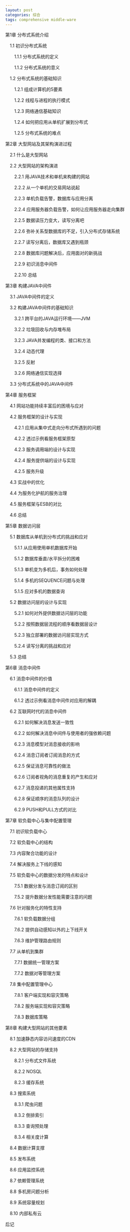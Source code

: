 ```yaml
---
layout: post
categories: 综合
tags: comprehensive middle-ware
---
```


第1章 分布式系统介绍


　1.1 初识分布式系统


　　1.1.1 分布式系统的定义


　　1.1.2 分布式系统的意义


　1.2 分布式系统的基础知识


　　1.2.1 组成计算机的5要素


　　1.2.2 线程与进程的执行模式


　　1.2.3 网络通信基础知识


　　1.2.4 如何把应用从单机扩展到分布式


　　1.2.5 分布式系统的难点


第2章 大型网站及其架构演进过程


　2.1 什么是大型网站


　2.2 大型网站的架构演进


　　2.2.1 用JAVA技术和单机来构建的网站


　　2.2.2 从一个单机的交易网站说起


　　2.2.3 单机负载告警，数据库与应用分离


　　2.2.4 应用服务器负载告警，如何让应用服务器走向集群


　　2.2.5 数据读压力变大，读写分离吧


　　2.2.6 弥补关系型数据库的不足，引入分布式存储系统


　　2.2.7 读写分离后，数据库又遇到瓶颈


　　2.2.8 数据库问题解决后，应用面对的新挑战


　　2.2.9 初识消息中间件


　　2.2.10 总结


第3章 构建JAVA中间件


　3.1 JAVA中间件的定义


　3.2 构建JAVA中间件的基础知识


　　3.2.1 跨平台的JAVA运行环境——JVM


　　3.2.2 垃圾回收与内存堆布局


　　3.2.3 JAVA并发编程的类、接口和方法


　　3.2.4 动态代理


　　3.2.5 反射


　　3.2.6 网络通信实现选择


　3.3 分布式系统中的JAVA中间件


第4章 服务框架


　4.1 网站功能持续丰富后的困境与应对


　4.2 服务框架的设计与实现


　　4.2.1 应用从集中式走向分布式所遇到的问题


　　4.2.2 透过示例看服务框架原型


　　4.2.3 服务调用端的设计与实现


　　4.2.4 服务提供端的设计与实现


　　4.2.5 服务升级


　4.3 实战中的优化


　4.4 为服务化护航的服务治理


　4.5 服务框架与ESB的对比


　4.6 总结


第5章 数据访问层


　5.1 数据库从单机到分布式的挑战和应对


　　5.1.1 从应用使用单机数据库开始


　　5.1.2 数据库垂直/水平拆分的困难


　　5.1.3 单机变为多机后，事务如何处理


　　5.1.4 多机的SEQUENCE问题与处理


　　5.1.5 应对多机的数据查询


　5.2 数据访问层的设计与实现


　　5.2.1 如何对外提供数据访问层的功能


　　5.2.2 按照数据层流程的顺序看数据层设计


　　5.2.3 独立部署的数据访问层实现方式


　　5.2.4 读写分离的挑战和应对


　5.3 总结


第6章 消息中间件


　6.1 消息中间件的价值


　　6.1.1 消息中间件的定义


　　6.1.2 透过示例看消息中间件对应用的解耦


　6.2 互联网时代的消息中间件


　　6.2.1 如何解决消息发送一致性


　　6.2.2 如何解决消息中间件与使用者的强依赖问题


　　6.2.3 消息模型对消息接收的影响


　　6.2.4 消息订阅者订阅消息的方式


　　6.2.5 保证消息可靠性的做法


　　6.2.6 订阅者视角的消息重复的产生和应对


　　6.2.7 消息投递的其他属性支持


　　6.2.8 保证顺序的消息队列的设计


　　6.2.9 PUSH和PULL方式的对比


第7章 软负载中心与集中配置管理


　7.1 初识软负载中心


　7.2 软负载中心的结构


　7.3 内容聚合功能的设计


　7.4 解决服务上下线的感知


　7.5 软负载中心的数据分发的特点和设计


　　7.5.1 数据分发与消息订阅的区别


　　7.5.2 提升数据分发性能需要注意的问题


　7.6 针对服务化的特性支持


　　7.6.1 软负载数据分组


　　7.6.2 提供自动感知以外的上下线开关


　　7.6.3 维护管理路由规则


　7.7 从单机到集群


　　7.7.1 数据统一管理方案


　　7.7.2 数据对等管理方案


　7.8 集中配置管理中心


　　7.8.1 客户端实现和容灾策略


　　7.8.2 服务端实现和容灾策略


　　7.8.3 数据库策略


第8章 构建大型网站的其他要素


　8.1 加速静态内容访问速度的CDN


　8.2 大型网站的存储支持


　　8.2.1 分布式文件系统


　　8.2.2 NOSQL


　　8.2.3 缓存系统


　8.3 搜索系统


　　8.3.1 爬虫问题


　　8.3.2 倒排索引


　　8.3.3 查询预处理


　　8.3.4 相关度计算


　8.4 数据计算支撑


　8.5 发布系统


　8.6 应用监控系统


　8.7 依赖管理系统


　8.8 多机房问题分析


　8.9 系统容量规划


　8.10 内部私有云


后记





